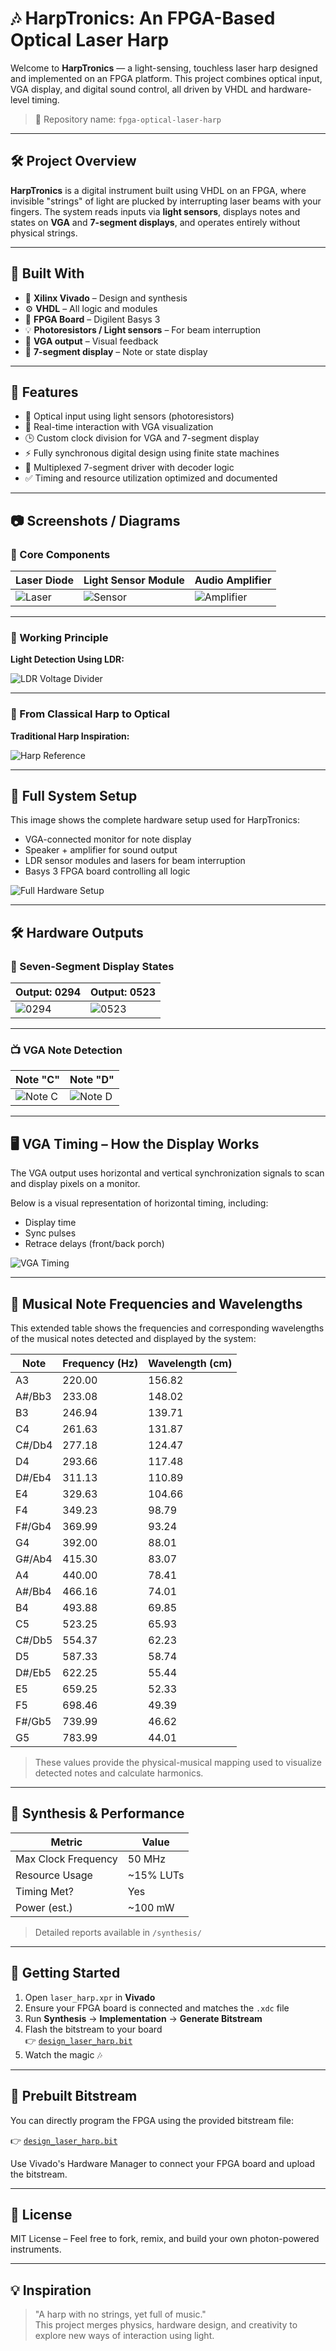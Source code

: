 # 🎶 HarpTronics: An FPGA-Based Optical Laser Harp

Welcome to **HarpTronics** — a light-sensing, touchless laser harp designed and implemented on an FPGA platform. This project combines optical input, VGA display, and digital sound control, all driven by VHDL and hardware-level timing.

> 📁 Repository name: `fpga-optical-laser-harp`

---

## 🛠️ Project Overview

**HarpTronics** is a digital instrument built using VHDL on an FPGA, where invisible "strings" of light are plucked by interrupting laser beams with your fingers. The system reads inputs via **light sensors**, displays notes and states on **VGA** and **7-segment displays**, and operates entirely without physical strings.

---

## 🔧 Built With

- 🧠 **Xilinx Vivado** – Design and synthesis
- ⚙️ **VHDL** – All logic and modules
- 🧪 **FPGA Board** – Digilent Basys 3
- 💡 **Photoresistors / Light sensors** – For beam interruption
- 🔲 **VGA output** – Visual feedback
- 🔢 **7-segment display** – Note or state display

---

## 🎯 Features

- 🔦 Optical input using light sensors (photoresistors)
- 🎼 Real-time interaction with VGA visualization
- 🕒 Custom clock division for VGA and 7-segment display
- ⚡ Fully synchronous digital design using finite state machines
- 🔢 Multiplexed 7-segment driver with decoder logic
- ✅ Timing and resource utilization optimized and documented

---

## 📷 Screenshots / Diagrams

### 🔦 Core Components

| Laser Diode         | Light Sensor Module    | Audio Amplifier       |
|---------------------|------------------------|------------------------|
| ![Laser](images/laser.jfif) | ![Sensor](images/sensor.jfif) | ![Amplifier](images/amplifier.jfif) |

---

### 🧠 Working Principle

**Light Detection Using LDR:**

![LDR Voltage Divider](images/ldr-diagram.png)

---

### 🎵 From Classical Harp to Optical

**Traditional Harp Inspiration:**

![Harp Reference](images/harp.png)

---

## 🧰 Full System Setup

This image shows the complete hardware setup used for HarpTronics:

- VGA-connected monitor for note display  
- Speaker + amplifier for sound output  
- LDR sensor modules and lasers for beam interruption  
- Basys 3 FPGA board controlling all logic

![Full Hardware Setup](images/full-setup.png)

---

## 🛠️ Hardware Outputs

### 🔢 Seven-Segment Display States

| Output: 0294            | Output: 0523            |
|-------------------------|-------------------------|
| ![0294](images/seven-segment-0294.jpg) | ![0523](images/seven-segment-0523.jpg) |

---

### 📺 VGA Note Detection

| Note "C"               | Note "D"               |
|------------------------|------------------------|
| ![Note C](images/vga-note-c.jpg) | ![Note D](images/vga-note-d.jpg) |

---

## 🖥️ VGA Timing – How the Display Works

The VGA output uses horizontal and vertical synchronization signals to scan and display pixels on a monitor.

Below is a visual representation of horizontal timing, including:
- Display time
- Sync pulses
- Retrace delays (front/back porch)

![VGA Timing](images/vga-timing.png)

---

## 🎵 Musical Note Frequencies and Wavelengths

This extended table shows the frequencies and corresponding wavelengths of the musical notes detected and displayed by the system:

| Note        | Frequency (Hz) | Wavelength (cm) |
|-------------|----------------|-----------------|
| A3          | 220.00         | 156.82          |
| A#/Bb3      | 233.08         | 148.02          |
| B3          | 246.94         | 139.71          |
| C4          | 261.63         | 131.87          |
| C#/Db4      | 277.18         | 124.47          |
| D4          | 293.66         | 117.48          |
| D#/Eb4      | 311.13         | 110.89          |
| E4          | 329.63         | 104.66          |
| F4          | 349.23         | 98.79           |
| F#/Gb4      | 369.99         | 93.24           |
| G4          | 392.00         | 88.01           |
| G#/Ab4      | 415.30         | 83.07           |
| A4          | 440.00         | 78.41           |
| A#/Bb4      | 466.16         | 74.01           |
| B4          | 493.88         | 69.85           |
| C5          | 523.25         | 65.93           |
| C#/Db5      | 554.37         | 62.23           |
| D5          | 587.33         | 58.74           |
| D#/Eb5      | 622.25         | 55.44           |
| E5          | 659.25         | 52.33           |
| F5          | 698.46         | 49.39           |
| F#/Gb5      | 739.99         | 46.62           |
| G5          | 783.99         | 44.01           |

> These values provide the physical-musical mapping used to visualize detected notes and calculate harmonics.

---

## 🧪 Synthesis & Performance

| Metric               | Value     |
|----------------------|-----------|
| Max Clock Frequency  | 50 MHz    |
| Resource Usage       | ~15% LUTs |
| Timing Met?          | Yes       |
| Power (est.)         | ~100 mW   |

> Detailed reports available in `/synthesis/`

---

## 🚀 Getting Started

1. Open `laser_harp.xpr` in **Vivado**
2. Ensure your FPGA board is connected and matches the `.xdc` file
3. Run **Synthesis** → **Implementation** → **Generate Bitstream**
4. Flash the bitstream to your board  
   👉 [`design_laser_harp.bit`](bitstream/design_laser_harp.bit)
5. Watch the magic 🎶

---

## 🔌 Prebuilt Bitstream

You can directly program the FPGA using the provided bitstream file:

👉 [`design_laser_harp.bit`](bitstream/design_laser_harp.bit)

Use Vivado's Hardware Manager to connect your FPGA board and upload the bitstream.

---

## 📜 License

MIT License – Feel free to fork, remix, and build your own photon-powered instruments.

---

## 💡 Inspiration

> "A harp with no strings, yet full of music."  
> This project merges physics, hardware design, and creativity to explore new ways of interaction using light.